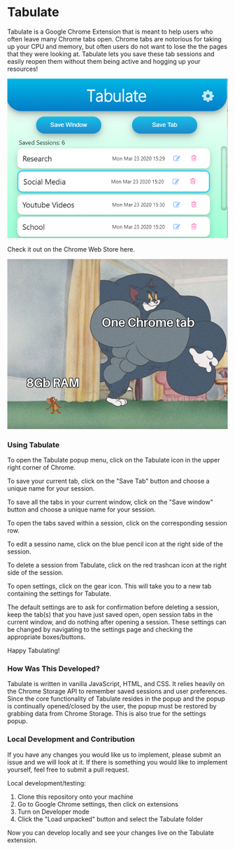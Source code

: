 # Tabulate

Tabulate is a Google Chrome Extension that is meant to help users who often leave many Chrome tabs open. Chrome tabs are notorious for taking up your CPU and memory, but often users do not want to lose the the pages that they were looking at. Tabulate lets you save these tab sessions and easily reopen them without them being active and hogging up your resources!

![Tabulate popup](https://github.com/JeremyTsaii/Images/blob/master/popup.png)

Check it out on the Chrome Web Store here.

![Tabulate meme](https://github.com/JeremyTsaii/Images/blob/master/meme.JPG)

### Using Tabulate

To open the Tabulate popup menu, click on the Tabulate icon in the upper right corner of Chrome. 

To save your current tab, click on the "Save Tab" button and choose a unique name for your session.

To save all the tabs in your current window, click on the "Save window" button and choose a unique name for your session.

To open the tabs saved within a session, click on the corresponding session row.

To edit a sessino name, click on the blue pencil icon at the right side of the session.

To delete a session from Tabulate, click on the red trashcan icon at the right side of the session.

To open settings, click on the gear icon. This will take you to a new tab containing the settings for Tabulate.

The default settings are to ask for confirmation before deleting a session, keep the tab(s) that you have just saved open, open session tabs in the current window, and do nothing after opening a session. These settings can be changed by navigating to the settings page and checking the appropriate boxes/buttons.

Happy Tabulating!

### How Was This Developed?

Tabulate is written in vanilla JavaScript, HTML, and CSS. It relies heavily on the Chrome Storage API to remember saved sessions and user preferences. Since the core functionality of Tabulate resides in the popup and the popup is continually opened/closed by the user, the popup must be restored by grabbing data from Chrome Storage. This is also true for the settings popup. 

### Local Development and Contribution

If you have any changes you would like us to implement, please submit an issue and we will look at it. If there is something you would like to implement yourself, feel free to submit a pull request. 

Local development/testing:
1. Clone this repository onto your machine
2. Go to Google Chrome settings, then click on extensions
3. Turn on Developer mode
4. Click the "Load unpacked" button and select the Tabulate folder

Now you can develop locally and see your changes live on the Tabulate extension.


